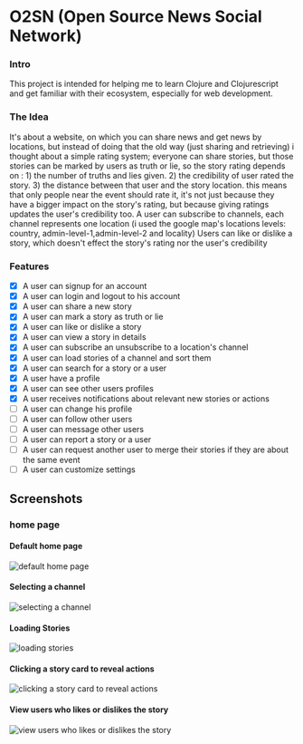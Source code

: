 # O2SN (Open Source News Social Network)

### Intro

This project is intended for helping me to learn Clojure and Clojurescript and get familiar with their ecosystem, especially for web development.

### The Idea

It's about a website, on which you can share news and get news by locations, but instead of doing that the old way (just sharing and retrieving) i thought about a simple rating system; everyone can share stories, but those stories can be marked by users as truth or lie, so the story rating depends on : 1) the number of truths and lies given. 2) the credibility of user rated the story. 3) the distance between that user and the story location.
this means that only people near the event should rate it, it's not just because they have a bigger impact on the story's rating, but because giving ratings updates the user's credibility too.
A user can subscribe to channels, each channel represents one location (i used the google map's locations levels: country, admin-level-1,admin-level-2 and locality)
Users can like or dislike a story, which doesn't effect the story's rating nor the user's credibility

### Features
- [x] A user can signup for an account
- [x] A user can login and logout to his account
- [x] A user can share a new story 
- [x] A user can mark a story as truth or lie
- [x] A user can like or dislike a story
- [x] A user can view a story in details
- [x] A user can subscribe an unsubscribe to a location's channel
- [x] A user can load stories of a channel and sort them
- [x] A user can search for a story or a user
- [x] A user have a profile
- [x] A user can see other users profiles
- [x] A user receives notifications about relevant new stories or actions
- [ ] A user can change his profile
- [ ] A user can follow other users
- [ ] A user can message other users
- [ ] A user can report a story or a user
- [ ] A user can request another user to merge their stories if they are about the same event
- [ ] A user can customize settings

## Screenshots
### home page
#### Default home page
![default home page]("screenshots/1.png")
#### Selecting a channel
![selecting a channel]("screenshots/2.png")
#### Loading Stories
![loading stories]("screenshots/3.png")
#### Clicking a story card to reveal actions
![clicking a story card to reveal actions]("screenshots/4.png")
#### View users who likes or dislikes the story
![view users who likes or dislikes the story]("screenshots/5.png")




